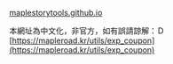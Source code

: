 [maplestorytools.github.io](https://maplestorytools.github.io/)

本網址為中文化，非官方，如有誤請諒解：Ｄ
[https://mapleroad.kr/utils/exp_coupon](https://mapleroad.kr/utils/exp_coupon)
